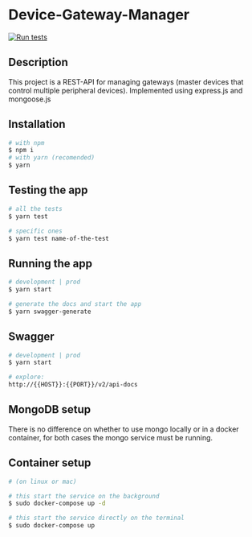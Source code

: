 # Device-Gateway-Manager

[![Run tests](https://github.com/diliamcc/Device-Gateway-Manager/actions/workflows/node.js.yml/badge.svg)](https://github.com/diliamcc/Device-Gateway-Manager/actions/workflows/node.js.yml)

## Description

This project is a REST-API for managing gateways (master devices that control multiple peripheral devices). Implemented using express.js and mongoose.js

## Installation

```bash
# with npm
$ npm i
# with yarn (recomended)
$ yarn
```

## Testing the app

```bash
# all the tests
$ yarn test

# specific ones
$ yarn test name-of-the-test
```

## Running the app

```bash
# development | prod
$ yarn start

# generate the docs and start the app
$ yarn swagger-generate
```

## Swagger

```bash
# development | prod
$ yarn start

# explore:
http://{{HOST}}:{{PORT}}/v2/api-docs
```

## MongoDB setup

There is no difference on whether to use mongo locally or in a docker container, for both cases the mongo service must be running.

## Container setup

```bash
# (on linux or mac)

# this start the service on the background
$ sudo docker-compose up -d

# this start the service directly on the terminal
$ sudo docker-compose up
```
